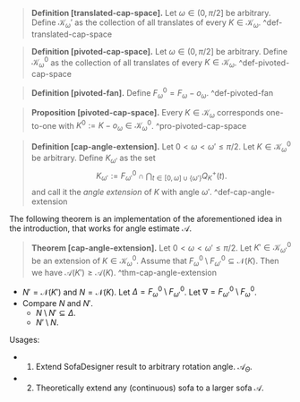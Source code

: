> __Definition [translated-cap-space].__ Let $\omega \in (0, \pi/2]$ be arbitrary. Define $\mathcal{K}_\omega'$ as the collection of all translates of every $K \in \mathcal{K}_\omega$.
> ^def-translated-cap-space

> __Definition [pivoted-cap-space].__ Let $\omega \in (0, \pi/2]$ be arbitrary. Define $\mathcal{K}_\omega^0$ as the collection of all translates of every $K \in \mathcal{K}_\omega$.
> ^def-pivoted-cap-space

> __Definition [pivoted-fan].__ Define $F_\omega^0 = F_\omega - o_\omega$.
> ^def-pivoted-fan

> __Proposition [pivoted-cap-space].__ Every $K \in \mathcal{K}_\omega$ corresponds one-to-one with $K^0 := K - o_\omega \in \mathcal{K}_\omega^0$. 
> ^pro-pivoted-cap-space

> __Definition [cap-angle-extension].__ Let $0 < \omega < \omega' \leq \pi/2$. Let $K \in \mathcal{K}_{\omega}^0$ be arbitrary. Define $K_{\omega'}$ as the set
$$
K_{\omega'} := F_{\omega'}^0 \cap \bigcap_{t \in [0, \omega] \cup \left\{ \omega' \right\} } Q_K^+(t).
$$
> and call it the _angle extension_ of $K$ with angle $\omega'$.
> ^def-cap-angle-extension


The following theorem is an implementation of the aforementioned idea in the introduction, that works for angle estimate $\mathcal{A}$.

> __Theorem [cap-angle-extension].__ Let $0 < \omega < \omega' \leq \pi/2$. Let $K' \in \mathcal{K}_{\omega'}^0$ be an extension of $K \in \mathcal{K}_{\omega}^0$. Assume that $F_{\omega}^0 \setminus F_{\omega'}^0 \subseteq \mathcal{N}(K)$. Then we have $\mathcal{A}(K') \geq \mathcal{A}(K)$.
> ^thm-cap-angle-extension

- $N' = \mathcal{N}(K')$ and $N = \mathcal{N}(K)$. Let $\Delta = F_{\omega}^0 \setminus F_{\omega'}^0$. Let $\nabla = F_{\omega'}^0 \setminus F_\omega^0$.
- Compare $N$ and $N'$.
	- $N \setminus N' \subseteq \Delta$.
	- $N' \setminus N$.

Usages:

- 1. Extend SofaDesigner result to arbitrary rotation angle. $\mathcal{A}_\Theta$.
- 2. Theoretically extend any (continuous) sofa to a larger sofa $\mathcal{A}$.